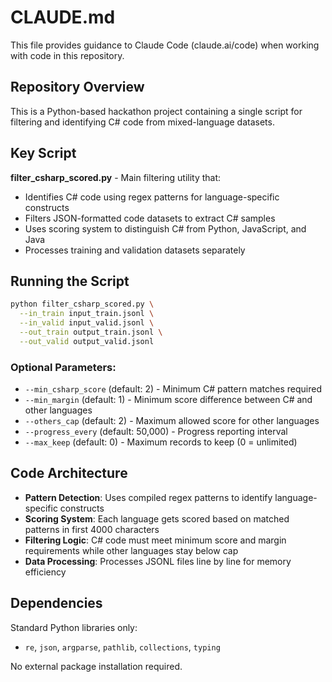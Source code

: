 # CLAUDE.md

This file provides guidance to Claude Code (claude.ai/code) when working with code in this repository.

## Repository Overview

This is a Python-based hackathon project containing a single script for filtering and identifying C# code from mixed-language datasets.

## Key Script

**filter_csharp_scored.py** - Main filtering utility that:
- Identifies C# code using regex patterns for language-specific constructs
- Filters JSON-formatted code datasets to extract C# samples
- Uses scoring system to distinguish C# from Python, JavaScript, and Java
- Processes training and validation datasets separately

## Running the Script

```bash
python filter_csharp_scored.py \
  --in_train input_train.jsonl \
  --in_valid input_valid.jsonl \
  --out_train output_train.jsonl \
  --out_valid output_valid.jsonl
```

### Optional Parameters:
- `--min_csharp_score` (default: 2) - Minimum C# pattern matches required
- `--min_margin` (default: 1) - Minimum score difference between C# and other languages  
- `--others_cap` (default: 2) - Maximum allowed score for other languages
- `--progress_every` (default: 50,000) - Progress reporting interval
- `--max_keep` (default: 0) - Maximum records to keep (0 = unlimited)

## Code Architecture

- **Pattern Detection**: Uses compiled regex patterns to identify language-specific constructs
- **Scoring System**: Each language gets scored based on matched patterns in first 4000 characters
- **Filtering Logic**: C# code must meet minimum score and margin requirements while other languages stay below cap
- **Data Processing**: Processes JSONL files line by line for memory efficiency

## Dependencies

Standard Python libraries only:
- `re`, `json`, `argparse`, `pathlib`, `collections`, `typing`

No external package installation required.